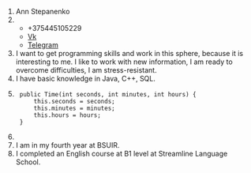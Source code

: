 1. Ann Stepanenko 
2. + +375445105229
   + [Vk](https://vk.com/anya_stepanenkoo)
   + [Telegram](t.me/AnnStep22)
3. I want to get programming skills and work in this sphere, because it is interesting to me. I like to work with new information, I am ready to overcome difficulties, I am stress-resistant.
4. I have basic knowledge in Java, C++, SQL.
5. ```
    public Time(int seconds, int minutes, int hours) {
        this.seconds = seconds;
        this.minutes = minutes;
        this.hours = hours;
    }
   ```
6.  
7. I am in my fourth year at BSUIR.
8. I completed an English course at B1 level at Streamline Language School.
